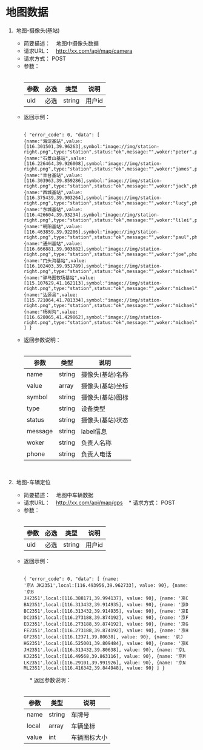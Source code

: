 # 地图数据
1.  地图-摄像头(基站)

    * 简要描述：
    地图中摄像头数据
    * 请求URL：
    http://xx.com/api/map/camera
    * 请求方式：
    POST
    * 参数：<br /><br /><table><thead><th>参数</th><th>必选</th><th>类型</th><th>说明</th></thead><tbody><tr><td>uid</td><td>必选</td><td>string</td><td>用户id</td></tr></tbody></table>
    * 返回示例：<br /><br /><pre><code>{
    "error_code": 0,
    "data": [
        {name:"海淀基站",value:[116.301501,39.96263],symbol:"image://img/station-right.png",type:"station",status:"ok",message:"",woker:"peter",phone:"15623526487"},
        {name:"石景山基站",value:[116.226464,39.926008],symbol:"image://img/station-right.png",type:"station",status:"ok",message:"",woker:"james",phone:"15623526487"},
        {name:"丰台基站",value:[116.303963,39.859286],symbol:"image://img/station-right.png",type:"station",status:"ok",message:"",woker:"jack",phone:"15623526487"},
        {name:"西城基站",value:[116.375439,39.903264],symbol:"image://img/station-right.png",type:"station",status:"ok",message:"",woker:"lucy",phone:"15623526487"},
        {name:"东城基站",value:[116.426604,39.93234],symbol:"image://img/station-right.png",type:"station",status:"ok",message:"",woker:"lilei",phone:"15623526487"},
        {name:"朝阳基站",value:[116.463859,39.92206],symbol:"image://img/station-right.png",type:"station",status:"ok",message:"",woker:"paul",phone:"15623526487"},
        {name:"通州基站",value:[116.666881,39.903682],symbol:"image://img/station-right.png",type:"station",status:"ok",message:"",woker:"joe",phone:"15623526487"},
        {name:"门头沟基站",value:[116.102403,39.951789],symbol:"image://img/station-right.png",type:"station",status:"ok",message:"",woker:"michael",phone:"15623526487"},
        {name:"驿马图牧场基站",value:[115.107629,41.162113],symbol:"image://img/station-right.png",type:"station",status:"ok",message:"",woker:"michael",phone:"15623526487"},
        {name:"沽源县",value:[115.721064,41.781334],symbol:"image://img/station-right.png",type:"station",status:"ok",message:"",woker:"michael",phone:"15623526487"},
        {name:"杨树沟",value:[116.628065,41.429862],symbol:"image://img/station-right.png",type:"station",status:"ok",message:"",woker:"michael",phone:"15623526487"}
      ]
  }</code></pre>
     * 返回参数说明：<br /><br /><table><thead><th>参数</th><th>类型</th><th>说明</th></thead><tbody><tr><td>name</td><td>string</td><td>摄像头(基站)名称</td></tr><tr><td>value</td><td>array</td><td>摄像头(基站)坐标</td></tr><tr><td>symbol</td><td>string</td><td>摄像头(基站)图标</td></tr><tr><td>type</td><td>string</td><td>设备类型</td></tr><tr><td>status</td><td>string</td><td>摄像头(基站)状态</td></tr><tr><td>message</td><td>string</td><td>label信息</td></tr><tr><td>woker</td><td>string</td><td>负责人名称</td></tr><tr><td>phone</td><td>string</td><td>负责人电话</td></tr></tbody></table><br />
1.  地图-车辆定位

    * 简要描述：
    地图中车辆数据
    * 请求URL：
    http://xx.com/api/map/gps
    * 请求方式：
    POST
    * 参数：<br /><br /><table><thead><th>参数</th><th>必选</th><th>类型</th><th>说明</th></thead><tbody><tr><td>uid</td><td>必选</td><td>string</td><td>用户id</td></tr></tbody></table>
    * 返回示例：<br /><br /><pre><code>{
    "error_code": 0,
    "data": [
    	  {name: '京A JK2351',local:[116.493956,39.962733], value: 90},
	     {name: '京B JH2351',local:[116.388171,39.994137], value: 90},
	     {name: '京C BA2351',local:[116.313432,39.914935], value: 90},
	     {name: '京D BC2351',local:[116.313432,39.914935], value: 90},
	     {name: '京E DC2351',local:[116.273188,39.874192], value: 90},
	     {name: '京F ED2351',local:[116.273188,39.874192], value: 90},
	     {name: '京G FE2351',local:[116.273188,39.874192], value: 90},
	     {name: '京H GF2351',local:[116.12371,39.80638], value: 90},
	     {name: '京J HG2351',local:[116.525001,39.809484], value: 90},
	     {name: '京K JH2351',local:[116.313432,39.80638], value: 90},
	     {name: '京L KJ2351',local:[116.49568,39.863116], value: 90},
	     {name: '京M LK2351',local:[116.29101,39.991926], value: 90},
	     {name: '京N ML2351',local:[116.416342,39.844948], value: 90}
    ]
  }</code></pre>
     * 返回参数说明：<br /><br /><table><thead><th>参数</th><th>类型</th><th>说明</th></thead><tbody><tr><td>name</td><td>string</td><td>车牌号</td></tr><tr><td>local</td><td>array</td><td>车辆坐标</td></tr><tr><td>value</td><td>int</td><td>车辆图标大小</td></tr></tbody></table><br />
